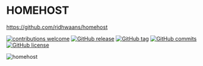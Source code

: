 # HOMEHOST
 https://github.com/ridhwaans/homehost

[![contributions welcome](https://img.shields.io/badge/contributions-welcome-brightgreen.svg?style=flat)](https://github.com/ridhwaans/homehost/issues)
[![GitHub release](https://img.shields.io/github/release/ridhwaans/homehost.svg)](https://gitHub.com/ridhwaans/homehost/releases/)
[![GitHub tag](https://img.shields.io/github/tag/ridhwaans/homehost.svg)](https://gitHub.com/ridhwaans/homehost/tags/)
[![GitHub commits](https://img.shields.io/github/commits-since/ridhwaans/homehost/v0.2-alpha.svg)](https://gitHub.com/ridhwaans/homehost/commit/)
[![GitHub license](https://img.shields.io/github/license/ridhwaans/StrapDown.js.svg)](https://github.com/ridhwaans/homehost/blob/master/LICENSE)

![homehost](https://raw.githubusercontent.com/ridhwaans/homehost/master/media/movies-page-alpha.PNG)
